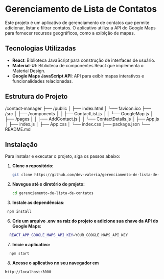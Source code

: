 # Gerenciamento de Lista de Contatos

Este projeto é um aplicativo de gerenciamento de contatos que permite adicionar, listar e filtrar contatos. O aplicativo utiliza a API do Google Maps para fornecer recursos geográficos, como a exibição de mapas.

## Tecnologias Utilizadas

- **React**: Biblioteca JavaScript para construção de interfaces de usuário.
- **Material-UI**: Biblioteca de componentes React que implementa o Material Design.
- **Google Maps JavaScript API**: API para exibir mapas interativos e funcionalidades relacionadas.

## Estrutura do Projeto

/contact-manager ├── /public │ ├── index.html │ └── favicon.ico ├── /src │ ├── /components │ │ ├── ContactList.js │ │ └── GoogleMap.js │ ├── /pages │ │ ├── AddContact.js │ │ └── ContactDetails.js │ ├── App.js │ ├── index.js │ ├── App.css │ └── index.css ├── package.json └── README.md


## Instalação

Para instalar e executar o projeto, siga os passos abaixo:

1. **Clone o repositório**:

   ```bash
   git clone https://github.com/dev-valeria/gerenciamento-de-lista-de-contatos.git
   
2. **Navegue até o diretório do projeto:**
   
    ```bash
   cd gerenciamento-de-lista-de-contatos
     ```

4. **Instale as dependências:**

  ```bash
   npm install
 ```

6. **Crie um arquivo .env na raiz do projeto e adicione sua chave da API do Google Maps:**

 ```bash
   REACT_APP_GOOGLE_MAPS_API_KEY=YOUR_GOOGLE_MAPS_API_KEY
 ```
   
7. **Inicie o aplicativo:**

 ```bash
   npm start
 ```

8. **Acesse o aplicativo no seu navegador em**

 ```bash
http://localhost:3000
 ```
   
   
